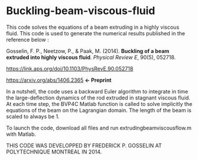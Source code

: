 # Buckling-beam-viscous-fluid


This code solves the equations of a beam extruding in a highly viscous fluid. This code is used to generate the numerical results published in the reference below :

Gosselin, F. P., Neetzow, P., & Paak, M. (2014). **Buckling of a beam extruded into highly viscous fluid**. *Physical Review E*, 90(5), 052718.

https://link.aps.org/doi/10.1103/PhysRevE.90.052718

https://arxiv.org/abs/1406.2365 **&larr; Preprint**

In a nutshell, the code uses a backward Euler algorithm to integrate in time the large-deflection dynamics of the rod extruded in stagnant viscous fluid. At each time step, the BVP4C Matlab function is called to solve implicitly the equations of the beam on the Lagrangian domain. The length of the beam is scaled to always be 1. 

To launch the code, download all files and run extrudingbeamviscousflow.m with Matlab.

THIS CODE WAS DEVELOPPED BY FREDERICK P. GOSSELIN AT POLYTECHNIQUE MONTREAL IN 2014.

